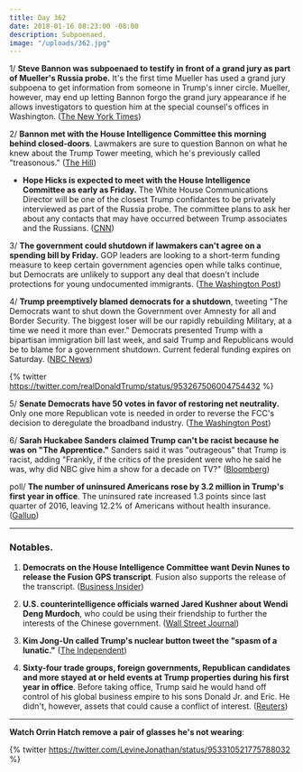```yaml
---
title: Day 362
date: 2018-01-16 08:23:00 -08:00
description: Subpoenaed.
image: "/uploads/362.jpg"
---
```


1/ **Steve Bannon was subpoenaed to testify in front of a grand jury as part of Mueller's Russia probe.** It's the first time Mueller has used a grand jury subpoena to get information from someone in Trump's inner circle. Mueller, however, may end up letting Bannon forgo the grand jury appearance if he allows investigators to question him at the special counsel's offices in Washington. ([The New York Times](https://www.nytimes.com/2018/01/16/us/politics/steve-bannon-mueller-russia-subpoena.html?_r=0&smid=tw-nytimes&smtyp=cur))

2/ **Bannon met with the House Intelligence Committee this morning behind closed-doors**. Lawmakers are sure to question Bannon on what he knew about the Trump Tower meeting, which he's previously called "treasonous." ([The Hill](http://thehill.com/policy/national-security/369109-bannon-gives-closed-door-testimony-to-house-intel-panel))

* **Hope Hicks is expected to meet with the House Intelligence Committee as early as Friday.** The White House Communications Director will be one of the closest Trump confidantes to be privately interviewed as part of the Russia probe. The committee plans to ask her about any contacts that may have occurred between Trump associates and the Russians. ([CNN](http://www.cnn.com/2018/01/15/politics/hope-hicks-congress-testify/index.html))

3/ **The government could shutdown if lawmakers can't agree on a spending bill by Friday.** GOP leaders are looking to a short-term funding measure to keep certain government agencies open while talks continue, but Democrats are unlikely to support any deal that doesn't include protections for young undocumented immigrants. ([The Washington Post](https://www.washingtonpost.com/politics/shutdown-looms-as-republicans-seek-short-term-spending-deal-for-government/2018/01/15/4984c5aa-fa24-11e7-8f66-2df0b94bb98a_story.html?utm_term=.b1136a269139))

4/ **Trump preemptively blamed democrats for a shutdown**, tweeting "The Democrats want to shut down the Government over Amnesty for all and Border Security. The biggest loser will be our rapidly rebuilding Military, at a time we need it more than ever." Democrats presented Trump with a bipartisan immigration bill last week, and said Trump and Republicans would be to blame for a government shutdown. Current federal funding expires on Saturday. ([NBC News](https://www.nbcnews.com/politics/donald-trump/trump-blames-democrats-looming-government-shutdown-n837951))

{% twitter https://twitter.com/realDonaldTrump/status/953267506004754432 %}

5/ **Senate Democrats have 50 votes in favor of restoring net neutrality.** Only one more Republican vote is needed in order to reverse the FCC's decision to deregulate the broadband industry. ([The Washington Post](https://www.washingtonpost.com/news/the-switch/wp/2018/01/15/the-senates-push-to-overrule-the-fcc-on-net-neutrality-now-has-50-votes-democrats-say/?utm_term=.81103c02ef18))

6/ **Sarah Huckabee Sanders claimed Trump can't be racist because he was on "The Apprentice."** Sanders said it was "outrageous" that Trump is racist, adding "Frankly, if the critics of the president were who he said he was, why did NBC give him a show for a decade on TV?" ([Bloomberg](https://www.bloomberg.com/news/articles/2018-01-16/sanders-defends-trump-as-not-racist-citing-apprentice-tv-role))

poll/ **The number of uninsured Americans rose by 3.2 million in Trump's first year in office**. The uninsured rate increased 1.3 points since last quarter of 2016, leaving 12.2% of Americans without health insurance. ([Gallup](http://news.gallup.com/poll/225383/uninsured-rate-steady-fourth-quarter-2017.aspx))

---

### Notables.

1. **Democrats on the House Intelligence Committee want Devin Nunes to release the Fusion GPS transcript**. Fusion also supports the release of the transcript. ([Business Insider](http://www.businessinsider.com/house-democrats-fusion-gps-want-nunes-to-release-interview-transcript-2018-1))

2. **U.S. counterintelligence officials warned Jared Kushner about Wendi Deng Murdoch**, who could be using their friendship to further the interests of the Chinese government. ([Wall Street Journal](https://www.wsj.com/articles/u-s-warned-jared-kushner-about-wendi-deng-murdoch-1516052072))

3. **Kim Jong-Un called Trump's nuclear button tweet the "spasm of a lunatic."** ([The Independent](https://www.independent.co.uk/news/world/asia/north-korea-donald-trump-nuclear-twitter-us-kim-jong-un-reaction-weapons-a8161281.html))

4. **Sixty-four trade groups, foreign governments, Republican candidates and more stayed at or held events at Trump properties during his first year in office**. Before taking office, Trump said he would hand off control of his global business empire to his sons Donald Jr. and Eric. He didn't, however, assets that could cause a conflict of interest. ([Reuters](https://www.reuters.com/article/us-usa-trump-business/foreign-governments-candidates-trade-groups-spent-at-trump-properties-report-idUSKBN1F50DM))

---

**Watch Orrin Hatch remove a pair of glasses he's not wearing**:

{% twitter https://twitter.com/LevineJonathan/status/953310521775788032 %}
